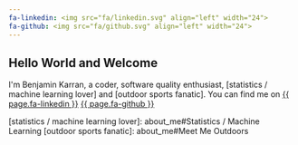 ```yaml
---
fa-linkedin: <img src="fa/linkedin.svg" align="left" width="24">
fa-github: <img src="fa/github.svg" align="left" width="24">
---
```

## Hello World and Welcome

I'm Benjamin Karran, a coder, software quality enthusiast, [statistics / machine learning lover] and [outdoor sports fanatic].
You can find me on
[{{ page.fa-linkedin }}](https://www.linkedin.com/in/benjamin-karran-59118511a/)
[{{ page.fa-github }}](https://github.com/ebekebe)


[statistics / machine learning lover]: about_me#Statistics / Machine Learning
[outdoor sports fanatic]: about_me#Meet Me Outdoors
